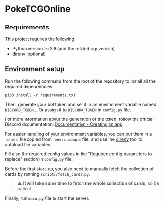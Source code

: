 # PokeTCGOnline

## Requirements

This project requires the following:

- Python version >=3.9 (and the related ```pip``` version)
- direnv (optional)

## Environment setup

Run the following command from the root of the repository to install all the required dependencies:

```commandline
pip3 install -r requirements.txt
```

Then, generate your bot token and set it in an environment variable named ```DISCORD_TOKEN```... Or assign it to ```DISCORD_TOKEN``` in `config.py` file.

For more information about the generation of the token, follow the official Discord documentation: [Documentation - Creating an app](https://discord.com/developers/docs/getting-started#creating-an-app).

For easier handling of your environment variables, you can put them in a ```.envrc``` file copied from ```.envrc.sample``` file, and use the [direnv](https://direnv.net) tool to autoload the variables.

Fill also the required config values in the "Required config parameters to replace" section in `config.py` file.

Before the first start-up, you also need to manually fetch the collection of cards by running `scripts/fetch_cards.py`.

> :warning: **It will take some time to fetch the whole collection of cards**, so be patient

Finally, run ```main.py``` file to start the server.